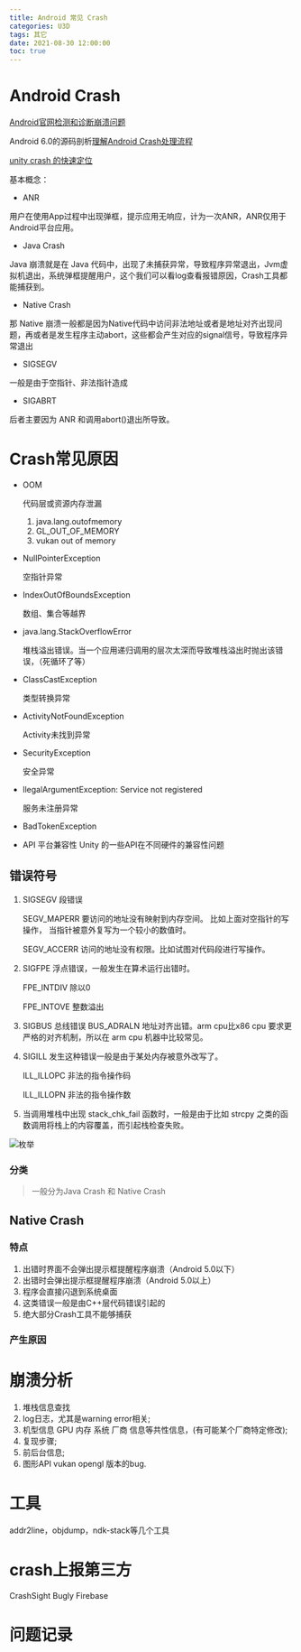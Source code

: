 ```yaml
---
title: Android 常见 Crash
categories: U3D
tags: 其它
date: 2021-08-30 12:00:00
toc: true
---
```


# Android Crash

[Android官网检测和诊断崩溃问题](https://developer.android.com/games/optimize/crash?hl=zh-cn)

Android 6.0的源码剖析[理解Android Crash处理流程](http://gityuan.com/2016/06/24/app-crash/)

[unity crash 的快速定位](https://zhuanlan.zhihu.com/p/77984555)

基本概念：

* ANR 

用户在使用App过程中出现弹框，提示应用无响应，计为一次ANR，ANR仅用于Android平台应用。

* Java Crash

Java 崩溃就是在 Java 代码中，出现了未捕获异常，导致程序异常退出，Jvm虚拟机退出，系统弹框提醒用户，这个我们可以看log查看报错原因，Crash工具都能捕获到。

* Native Crash

那 Native 崩溃一般都是因为Native代码中访问非法地址或者是地址对齐出现问题，再或者是发生程序主动abort，这些都会产生对应的signal信号，导致程序异常退出

* SIGSEGV 

一般是由于空指针、非法指针造成

* SIGABRT

后者主要因为 ANR 和调用abort()退出所导致。

# Crash常见原因

* OOM
  
  代码层或资源内存泄漏

  1. java.lang.outofmemory
  2. GL_OUT_OF_MEMORY 
  3. vukan out of memory

* NullPointerException 

  空指针异常

* IndexOutOfBoundsException

  数组、集合等越界

* java.lang.StackOverflowError 

  堆栈溢出错误。当一个应用递归调用的层次太深而导致堆栈溢出时抛出该错误，（死循环了等）

* ClassCastException 

  类型转换异常 

* ActivityNotFoundException 
   
  Activity未找到异常

* SecurityException 

  安全异常 

* llegalArgumentException: Service not registered 

  服务未注册异常 
  
* BadTokenException

* API 平台兼容性
  Unity 的一些API在不同硬件的兼容性问题

## 错误符号
1. SIGSEGV 段错误

   SEGV_MAPERR	要访问的地址没有映射到内存空间。 比如上面对空指针的写操作， 当指针被意外复写为一个较小的数值时。

   SEGV_ACCERR	访问的地址没有权限。比如试图对代码段进行写操作。

2. SIGFPE 浮点错误，一般发生在算术运行出错时。

   FPE_INTDIV	除以0

   FPE_INTOVE	整数溢出

3. SIGBUS 总线错误
   BUS_ADRALN	地址对齐出错。arm cpu比x86 cpu 要求更严格的对齐机制，所以在 arm cpu 机器中比较常见。

4. SIGILL 发生这种错误一般是由于某处内存被意外改写了。

   ILL_ILLOPC	非法的指令操作码

   ILL_ILLOPN	非法的指令操作数

5. 当调用堆栈中出现 stack_chk_fail 函数时，一般是由于比如 strcpy 之类的函数调用将栈上的内容覆盖，而引起栈检查失败。

![枚举](/images/crash/Signum.jpeg)

### 分类

> 一般分为Java Crash 和 Native Crash

## Native Crash

### 特点
1. 出错时界面不会弹出提示框提醒程序崩溃（Android 5.0以下）
2. 出错时会弹出提示框提醒程序崩溃（Android 5.0以上）
3. 程序会直接闪退到系统桌面
4. 这类错误一般是由C++层代码错误引起的
5. 绝大部分Crash工具不能够捕获

### 产生原因

# 崩溃分析

1. 堆栈信息查找
2. log日志，尤其是warning error相关;
3. 机型信息  GPU 内存 系统 厂商 信息等共性信息，(有可能某个厂商特定修改);
4. 复现步骤;
5. 前后台信息;
6. 图形API vukan opengl 版本的bug.

  
# 工具

addr2line，objdump，ndk-stack等几个工具

# crash上报第三方
CrashSight Bugly Firebase

# 问题记录

